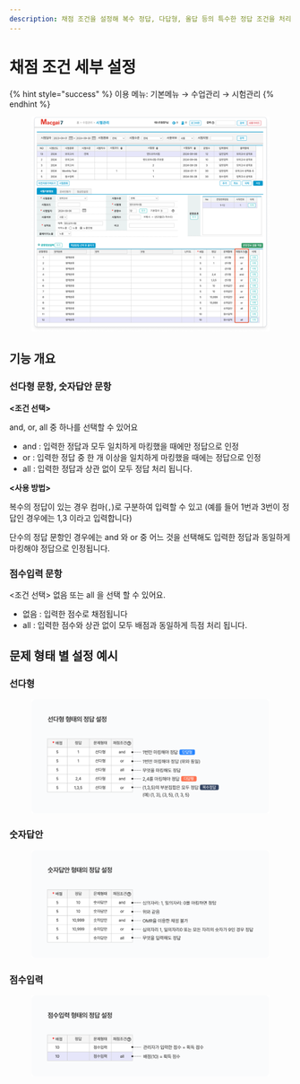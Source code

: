 ```yaml
---
description: 채점 조건을 설정해 복수 정답, 다답형, 올답 등의 특수한 정답 조건을 처리할 수 있어요.
---
```


# 채점 조건 세부 설정

{% hint style="success" %}
이용 메뉴: 기본메뉴 → 수업관리 → 시험관리
{% endhint %}

<figure><img src="../../../.gitbook/assets/image (211).png" alt=""><figcaption></figcaption></figure>

## **기능 개요**

### **선다형 문항, 숫자답안 문항**

**<조건 선택>**&#x20;

and, or, all 중 하나를 선택할 수 있어요

* and : 입력한 정답과 모두 일치하게 마킹했을 때에만 정답으로 인정&#x20;
* or : 입력한 정답 중 한 개 이상을 일치하게 마킹했을 때에는 정답으로 인정&#x20;
* all : 입력한 정답과 상관 없이 모두 정답 처리 됩니다.

**<사용 방법>**

복수의 정답이 있는 경우 컴마(`,`)로 구분하여 입력할 수 있고 (예를 들어 1번과 3번이 정답인 경우에는 1,3 이라고 입력합니다) &#x20;

단수의 정답 문항인 경우에는 and 와 or 중 어느 것을 선택해도 입력한 정답과 동일하게 마킹해야 정답으로 인정됩니다.

### **점수입력 문항**

<조건 선택> 없음 또는 all 을 선택 할 수 있어요.

* 없음 : 입력한 점수로 채점됩니다
* all : 입력한 점수와 상관 없이 모두 배점과 동일하게 득점 처리 됩니다.

## **문제 형태 별 설정 예시**

### **선다형**&#x20;

<figure><img src="../../../.gitbook/assets/image (208).png" alt=""><figcaption></figcaption></figure>

### **숫자답안**

<figure><img src="../../../.gitbook/assets/image (209).png" alt=""><figcaption></figcaption></figure>

### **점수입력**

<figure><img src="../../../.gitbook/assets/image (210).png" alt=""><figcaption></figcaption></figure>

